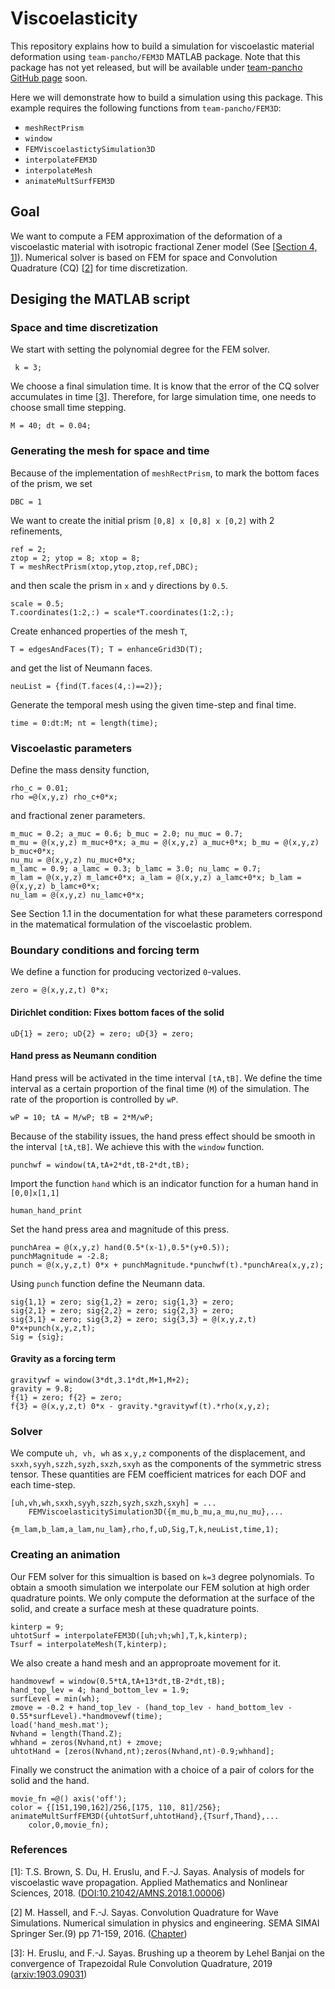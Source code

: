 # Viscoelasticity
This repository explains how to build a simulation for viscoelastic material deformation using `team-pancho/FEM3D` MATLAB package. Note that this package has not yet released, but will be available under [team-pancho GitHub page](https://github.com/team-pancho) soon.

Here we will demonstrate how to build a simulation using this package. This example requires the following functions from `team-pancho/FEM3D`:
* `meshRectPrism`
* `window`
* `FEMViscoelastictySimulation3D`
* `interpolateFEM3D`
* `interpolateMesh`
* `animateMultSurfFEM3D`

## Goal
We want to compute a FEM approximation of the deformation of a viscoelastic material with isotropic fractional Zener model (See \[[Section 4, 1](https://github.com/heruslu/Viscoelasticity/blob/master/README.md#references)\]).
Numerical solver is based on FEM for space and Convolution Quadrature (CQ) \[[2](https://github.com/heruslu/Viscoelasticity/blob/master/README.md#references)\] for time discretization.

## Desiging the MATLAB script

### Space and time discretization
We start with setting the polynomial degree for the FEM solver. 

`` k = 3;``

We choose a final simulation time. It is know that the error of the CQ solver accumulates in time \[[3](https://github.com/heruslu/Viscoelasticity/blob/master/README.md#references)\]. Therefore, for large simulation time, one needs to choose small time stepping.

``
M = 40;
dt = 0.04;
``

### Generating the mesh for space and time
Because of the implementation of `meshRectPrism`, to mark the bottom faces of the prism, we set
 
``DBC = 1``
 
We want to create the initial prism `[0,8] x [0,8] x [0,2]` with 2 refinements,
 
```
ref = 2;
ztop = 2; ytop = 8; xtop = 8;
T = meshRectPrism(xtop,ytop,ztop,ref,DBC);
```
and then scale the prism in `x` and `y` directions by `0.5`.
```
scale = 0.5; 
T.coordinates(1:2,:) = scale*T.coordinates(1:2,:);
```
Create enhanced properties of the mesh `T`,
```
T = edgesAndFaces(T); T = enhanceGrid3D(T);
```
and get the list of Neumann faces.
```
neuList = {find(T.faces(4,:)==2)};
```

Generate the temporal mesh using the given time-step and final time.
```
time = 0:dt:M; nt = length(time);
```

### Viscoelastic parameters
Define the mass density function,
```
rho_c = 0.01;
rho =@(x,y,z) rho_c+0*x;
```
and fractional zener parameters.
```
m_muc = 0.2; a_muc = 0.6; b_muc = 2.0; nu_muc = 0.7; 
m_mu = @(x,y,z) m_muc+0*x; a_mu = @(x,y,z) a_muc+0*x; b_mu = @(x,y,z) b_muc+0*x;
nu_mu = @(x,y,z) nu_muc+0*x;
m_lamc = 0.9; a_lamc = 0.3; b_lamc = 3.0; nu_lamc = 0.7;
m_lam = @(x,y,z) m_lamc+0*x; a_lam = @(x,y,z) a_lamc+0*x; b_lam = @(x,y,z) b_lamc+0*x;
nu_lam = @(x,y,z) nu_lamc+0*x;
```
See Section 1.1 in the documentation for what these parameters correspond in the matematical formulation of the viscoelastic problem. 

### Boundary conditions and forcing term
We define a function for producing vectorized `0`-values.
```
zero = @(x,y,z,t) 0*x;
```
#### Dirichlet condition: Fixes bottom faces of the solid
```
uD{1} = zero; uD{2} = zero; uD{3} = zero;
```
#### Hand press as Neumann condition
Hand press will be activated in the time interval `[tA,tB]`. We define the time interval as a certain proportion of the final time (`M`) of the simulation. The rate of the proportion is controlled by `wP`.
```
wP = 10; tA = M/wP; tB = 2*M/wP;
```
Because of the stability issues, the hand press effect should be smooth in the interval `[tA,tB]`. We achieve this with the `window` function.
```
punchwf = window(tA,tA+2*dt,tB-2*dt,tB);
```
Import the function `hand` which is an indicator function for a human hand in `[0,0]x[1,1]`
```
human_hand_print
```
Set the hand press area and magnitude of this press.
```
punchArea = @(x,y,z) hand(0.5*(x-1),0.5*(y+0.5));
punchMagnitude = -2.8;
punch = @(x,y,z,t) 0*x + punchMagnitude.*punchwf(t).*punchArea(x,y,z);
```
Using `punch` function define the Neumann data.
```
sig{1,1} = zero; sig{1,2} = zero; sig{1,3} = zero;
sig{2,1} = zero; sig{2,2} = zero; sig{2,3} = zero; 
sig{3,1} = zero; sig{3,2} = zero; sig{3,3} = @(x,y,z,t) 0*x+punch(x,y,z,t);
Sig = {sig};
```

#### Gravity as a forcing term
```
gravitywf = window(3*dt,3.1*dt,M+1,M+2);
gravity = 9.8;
f{1} = zero; f{2} = zero; 
f{3} = @(x,y,z,t) 0*x - gravity.*gravitywf(t).*rho(x,y,z);
```

### Solver
We compute `uh, vh, wh` as `x,y,z` components of the displacement, and `sxxh,syyh,szzh,syzh,sxzh,sxyh` as the components of the symmetric stress tensor. These quantities are FEM coefficient matrices for each DOF and each time-step.
```
[uh,vh,wh,sxxh,syyh,szzh,syzh,sxzh,sxyh] = ...
    FEMViscoelasticitySimulation3D({m_mu,b_mu,a_mu,nu_mu},...
                    {m_lam,b_lam,a_lam,nu_lam},rho,f,uD,Sig,T,k,neuList,time,1);
```

### Creating an animation
Our FEM solver for this simualtion is based on `k=3` degree polynomials. To obtain a smooth simulation we interpolate our FEM solution at high order quadrature points. We only compute the deformation at the surface of the solid, and create a surface mesh at these quadrature points.
```
kinterp = 9;
uhtotSurf = interpolateFEM3D([uh;vh;wh],T,k,kinterp);
Tsurf = interpolateMesh(T,kinterp);
```
We also create a hand mesh and an approproate movement for it.
```
handmovewf = window(0.5*tA,tA+13*dt,tB-2*dt,tB);
hand_top_lev = 4; hand_bottom_lev = 1.9;
surfLevel = min(wh);
zmove = -0.2 + hand_top_lev - (hand_top_lev - hand_bottom_lev - 0.55*surfLevel).*handmovewf(time);
load('hand_mesh.mat');
Nvhand = length(Thand.Z);
whhand = zeros(Nvhand,nt) + zmove;
uhtotHand = [zeros(Nvhand,nt);zeros(Nvhand,nt)-0.9;whhand];
```
Finally we construct the animation with a choice of a pair of colors for the solid and the hand.
```
movie_fn =@() axis('off');
color = {[151,190,162]/256,[175, 110, 81]/256};
animateMultSurfFEM3D({uhtotSurf,uhtotHand},{Tsurf,Thand},...
    color,0,movie_fn);
```

### References
\[1\]: T.S. Brown, S. Du, H. Eruslu, and F.-J. Sayas. Analysis of models for viscoelastic wave propagation. Applied Mathematics and Nonlinear Sciences, 2018. ([DOI:10.21042/AMNS.2018.1.00006](https://doi.org/10.1093/imanum/drx079))

\[2\] M. Hassell, and F.-J. Sayas. Convolution Quadrature for Wave Simulations. Numerical simulation in physics and engineering. SEMA SIMAI Springer Ser.(9) pp 71-159, 2016. ([Chapter](https://link-springer-com.udel.idm.oclc.org/chapter/10.1007/978-3-319-32146-2_2))

\[3\]: H. Eruslu, and F.-J. Sayas. Brushing up a theorem by Lehel Banjai on the convergence of Trapezoidal Rule Convolution Quadrature, 2019 ([arxiv:1903.09031](https://arxiv.org/abs/1903.09031))
